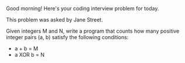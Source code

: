 Good morning! Here's your coding interview problem for today.

This problem was asked by Jane Street.

Given integers M and N, write a program that counts how many positive integer
pairs (a, b) satisfy the following conditions:

 * a + b = M
 * a XOR b = N


